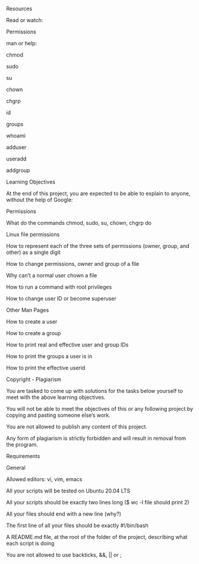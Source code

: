 Resources

Read or watch:



Permissions

man or help:



chmod

sudo

su

chown

chgrp

id

groups

whoami

adduser

useradd

addgroup

Learning Objectives

At the end of this project, you are expected to be able to explain to anyone, without the help of Google:



Permissions

What do the commands chmod, sudo, su, chown, chgrp do

Linux file permissions

How to represent each of the three sets of permissions (owner, group, and other) as a single digit

How to change permissions, owner and group of a file

Why can’t a normal user chown a file

How to run a command with root privileges

How to change user ID or become superuser

Other Man Pages

How to create a user

How to create a group

How to print real and effective user and group IDs

How to print the groups a user is in

How to print the effective userid

Copyright - Plagiarism

You are tasked to come up with solutions for the tasks below yourself to meet with the above learning objectives.

You will not be able to meet the objectives of this or any following project by copying and pasting someone else’s work.

You are not allowed to publish any content of this project.

Any form of plagiarism is strictly forbidden and will result in removal from the program.

Requirements

General

Allowed editors: vi, vim, emacs

All your scripts will be tested on Ubuntu 20.04 LTS

All your scripts should be exactly two lines long ($ wc -l file should print 2)

All your files should end with a new line (why?)

The first line of all your files should be exactly #!/bin/bash

A README.md file, at the root of the folder of the project, describing what each script is doing

You are not allowed to use backticks, &&, || or ;

